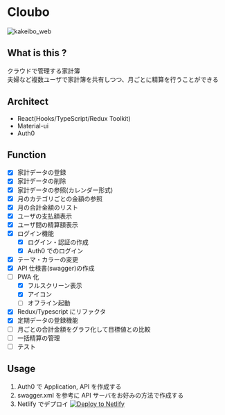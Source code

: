 # Cloubo

![kakeibo_web](https://user-images.githubusercontent.com/24493250/127496373-005c6969-7b47-482c-8690-9168fb77786f.gif)

## What is this ?

クラウドで管理する家計簿  
夫婦など複数ユーザで家計簿を共有しつつ、月ごとに精算を行うことができる

## Architect

- React(Hooks/TypeScript/Redux Toolkit)
- Material-ui
- Auth0

## Function

- [x] 家計データの登録
- [x] 家計データの削除
- [x] 家計データの参照(カレンダー形式)
- [x] 月のカテゴリごとの金額の参照
- [x] 月の合計金額のリスト
- [x] ユーザの支払額表示
- [x] ユーザ間の精算額表示
- [x] ログイン機能
  - [x] ログイン・認証の作成
  - [x] Auth0 でのログイン
- [x] テーマ・カラーの変更
- [x] API 仕様書(swagger)の作成
- [ ] PWA 化
  - [x] フルスクリーン表示
  - [x] アイコン
  - [ ] オフライン起動
- [x] Redux/Typescript にリファクタ
- [x] 定期データの登録機能
- [ ] 月ごとの合計金額をグラフ化して目標値との比較
- [ ] 一括精算の管理
- [ ] テスト

## Usage

1. Auth0 で Application, API を作成する
1. swagger.xml を参考に API サーバをお好みの方法で作成する
1. Netlify でデプロイ
   <a href="https://app.netlify.com/start/deploy?repository=https://github.com/7tsuno/kakeibo_web">
   <img src="https://www.netlify.com/img/deploy/button.svg" title="Deploy to Netlify">
   </a>
